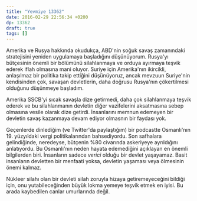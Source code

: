 ```yaml
---
title: "Yevmiye 13362"
date: 2016-02-29 22:56:34 +0200
dp: 13362
draft: true
tags: []
---
```


Amerika ve Rusya hakkında okudukça, ABD'nin soğuk savaş zamanındaki stratejisini
yeniden uygulamaya başladığını düşünüyorum. Rusya'yı bütçesinin önemli bir
bölümünü silahlanmaya ve orduya ayırmaya teşvik ederek iflah olmasına mani
oluyor. Suriye için Amerika'nın ikircikli, anlaşılmaz bir politika takip
ettiğini düşünüyoruz, ancak mevzuun Suriye'nin kendisinden çok, savaşan
devletlerin, daha doğrusu Rusya'nın çökertilmesi olduğunu düşünmeye başladım.

Amerika SSCB'yi sıcak savaşla dize getirmedi, daha çok silahlanmaya teşvik
ederek ve bu silahlanmanın devletin diğer vazifelerini aksatmasına sebep
olmasına vesile olarak dize getirdi. İnsanlarını memnun edemeyen bir devletin
savaş kazanmaya devam ediyor olmasnın bir faydası yok.

Geçenlerde dinlediğim (ve Twitter'da paylaştığım) bir podcastte
Osmanlı'nın 19. yüzyıldaki vergi politikalarından bahsediyordu. Son safhalara
gelindiğinde, neredeyse, bütçenin %80 civarında askeriyeye ayrıldığını
anlatıyordu. Bu Osmanlı'nın neden hayata edemediğini açıklayan en önemli
bilgilerden biri. İnsanların sadece *verici* olduğu bir devlet yaşayamaz. Basit
insanların devletten bir menfaati yoksa, devletin yaşaması veya ölmesinin önemi
kalmaz.

Nükleer silahı olan bir devleti silah zoruyla hizaya getiremeyeceğini bildiği
için, onu yutabileceğinden büyük lokma yemeye teşvik etmek en iyisi. Bu arada
kaybedilen canlar umurlarında değil. 



